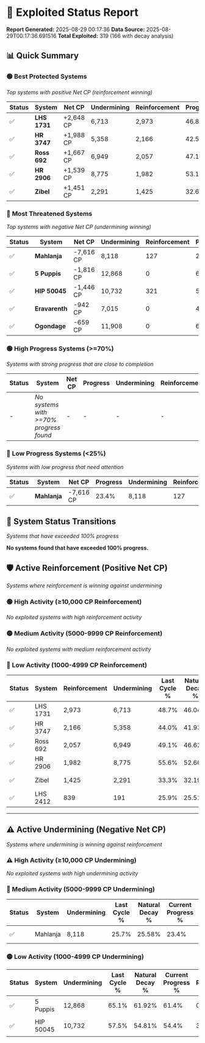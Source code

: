 # 🌟 Exploited Status Report

**Report Generated:** 2025-08-29 00:17:36
**Data Source:** 2025-08-29T00:17:36.691516
**Total Exploited:** 319 (166 with decay analysis)

## 📊 Quick Summary

### 🟢 **Best Protected Systems**
*Top systems with positive Net CP (reinforcement winning)*

| Status | System | Net CP | Undermining | Reinforcement | Progress |
|--------|--------|--------|-------------|---------------|----------|
| ✅ | **LHS 1731** | +2,648 CP | 6,713 | 2,973 | 46.8% |
| ✅ | **HR 3747** | +1,988 CP | 5,358 | 2,166 | 42.5% |
| ✅ | **Ross 692** | +1,667 CP | 6,949 | 2,057 | 47.1% |
| ✅ | **HR 2906** | +1,539 CP | 8,775 | 1,982 | 53.1% |
| ✅ | **Zibel** | +1,451 CP | 2,291 | 1,425 | 32.6% |

### 🔴 **Most Threatened Systems**
*Top systems with negative Net CP (undermining winning)*

| Status | System | Net CP | Undermining | Reinforcement | Progress |
|--------|--------|--------|-------------|---------------|----------|
| ✅ | **Mahlanja** | -7,616 CP | 8,118 | 127 | 23.4% |
| ✅ | **5 Puppis** | -1,816 CP | 12,868 | 0 | 61.4% |
| ✅ | **HIP 50045** | -1,446 CP | 10,732 | 321 | 54.4% |
| ✅ | **Eravarenth** | -942 CP | 7,015 | 0 | 44.7% |
| ✅ | **Ogondage** | -659 CP | 11,908 | 0 | 62.4% |

### 🟢 **High Progress Systems (>=70%)**
*Systems with strong progress that are close to completion*

| Status | System | Net CP | Progress | Undermining | Reinforcement |
|--------|--------|--------|----------|-------------|---------------|
| - | *No systems with >=70% progress found* | - | - | - | - |

### 🔴 **Low Progress Systems (<25%)**
*Systems with low progress that need attention*

| Status | System | Net CP | Progress | Undermining | Reinforcement |
|--------|--------|--------|----------|-------------|---------------|
| ✅ | **Mahlanja** | -7,616 CP | 23.4% | 8,118 | 127 |
## 🔄 System Status Transitions
*Systems that have exceeded 100% progress*

**No systems found that have exceeded 100% progress.**

## 🛡️ Active Reinforcement (Positive Net CP)
*Systems where reinforcement is winning against undermining*

### 🟢 High Activity (≥10,000 CP Reinforcement)

*No exploited systems with high reinforcement activity*

### 🟡 Medium Activity (5000-9999 CP Reinforcement)

*No exploited systems with medium reinforcement activity*

### 🔴 Low Activity (1000-4999 CP Reinforcement)

| Status | System | Reinforcement | Undermining | Last Cycle % | Natural Decay % | Current Progress % | Current CP | Net CP | Activity |
|--------|--------|---------------|-------------|--------------|-----------------|-------------------|------------|--------|----------|
| ✅ | LHS 1731 | 2,973 | 6,713 | 48.7% | 46.04% | 46.8% | 163,800 | +2,648 | 🔵 Low Reinforcement |
| ✅ | HR 3747 | 2,166 | 5,358 | 44.0% | 41.93% | 42.5% | 148,750 | +1,988 | 🔵 Low Reinforcement |
| ✅ | Ross 692 | 2,057 | 6,949 | 49.1% | 46.62% | 47.1% | 164,850 | +1,667 | 🔵 Low Reinforcement |
| ✅ | HR 2906 | 1,982 | 8,775 | 55.6% | 52.66% | 53.1% | 185,850 | +1,539 | 🔵 Low Reinforcement |
| ✅ | Zibel | 1,425 | 2,291 | 33.3% | 32.19% | 32.6% | 114,100 | +1,451 | 🔵 Low Reinforcement |
| ✅ | LHS 2412 | 839 | 191 | 25.9% | 25.51% | 25.8% | 90,300 | +1,004 | 🔵 Low Reinforcement |


---

## ⚠️ Active Undermining (Negative Net CP)
*Systems where undermining is winning against reinforcement*

### ⚠️ High Activity (≥10,000 CP Undermining)

*No exploited systems with high undermining activity*

### 🔶 Medium Activity (5000-9999 CP Undermining)

| Status | System | Undermining | Last Cycle % | Natural Decay % | Current Progress % | Reinforcement | Current CP | Net CP | Activity |
|--------|--------|-------------|--------------|-----------------|-------------------|---------------|------------|--------|----------|
| ✅ | Mahlanja | 8,118 | 25.7% | 25.58% | 23.4% | 127 | 81,900 | -7,616 | 🔶 Medium Undermining |

### 🟡 Low Activity (1000-4999 CP Undermining)

| Status | System | Undermining | Last Cycle % | Natural Decay % | Current Progress % | Reinforcement | Current CP | Net CP | Activity |
|--------|--------|-------------|--------------|-----------------|-------------------|---------------|------------|--------|----------|
| ✅ | 5 Puppis | 12,868 | 65.1% | 61.92% | 61.4% | 0 | 214,900 | -1,816 | 🟡 Low Undermining |
| ✅ | HIP 50045 | 10,732 | 57.5% | 54.81% | 54.4% | 321 | 190,400 | -1,446 | 🟡 Low Undermining |
